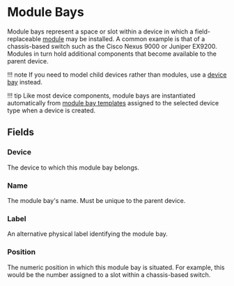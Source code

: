 # Module Bays

Module bays represent a space or slot within a device in which a field-replaceable [module](./module.md) may be installed. A common example is that of a chassis-based switch such as the Cisco Nexus 9000 or Juniper EX9200. Modules in turn hold additional components that become available to the parent device.

!!! note
    If you need to model child devices rather than modules, use a [device bay](./devicebay.md) instead.

!!! tip
    Like most device components, module bays are instantiated automatically from [module bay templates](./modulebaytemplate.md) assigned to the selected device type when a device is created.

## Fields

### Device

The device to which this module bay belongs.

### Name

The module bay's name. Must be unique to the parent device.

### Label

An alternative physical label identifying the module bay.

### Position

The numeric position in which this module bay is situated. For example, this would be the number assigned to a slot within a chassis-based switch.
